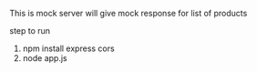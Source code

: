 This is mock server will give mock response for list of products

step to run
1. npm install express cors
2. node app.js
